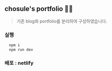 ## chosule's portfolio 🙋‍♀️
> 기존 blog와 portfolio를 분리하여 구성하였습니다.

### 실행

```js
  npm i
  npm run dev
```

### 배포 : netlify 
